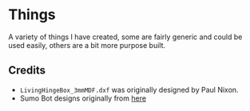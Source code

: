 # Things

A variety of things I have created, some are fairly generic and could be used easily, others are a bit more purpose built.

## Credits

- ```LivingHingeBox_3mmMDF.dxf``` was originally designed by Paul Nixon.
- Sumo Bot designs originally from [here](https://github.com/makenai/sumobot-jr)
